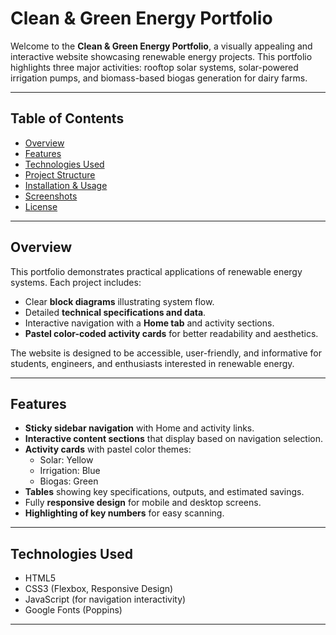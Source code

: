 # Clean & Green Energy Portfolio

Welcome to the **Clean & Green Energy Portfolio**, a visually appealing and interactive website showcasing renewable energy projects. This portfolio highlights three major activities: rooftop solar systems, solar-powered irrigation pumps, and biomass-based biogas generation for dairy farms.

---

## **Table of Contents**

- [Overview](#overview)  
- [Features](#features)  
- [Technologies Used](#technologies-used)  
- [Project Structure](#project-structure)  
- [Installation & Usage](#installation--usage)  
- [Screenshots](#screenshots)  
- [License](#license)

---

## **Overview**

This portfolio demonstrates practical applications of renewable energy systems. Each project includes:

- Clear **block diagrams** illustrating system flow.  
- Detailed **technical specifications and data**.  
- Interactive navigation with a **Home tab** and activity sections.  
- **Pastel color-coded activity cards** for better readability and aesthetics.

The website is designed to be accessible, user-friendly, and informative for students, engineers, and enthusiasts interested in renewable energy.

---

## **Features**

- **Sticky sidebar navigation** with Home and activity links.  
- **Interactive content sections** that display based on navigation selection.  
- **Activity cards** with pastel color themes:  
  - Solar: Yellow  
  - Irrigation: Blue  
  - Biogas: Green  
- **Tables** showing key specifications, outputs, and estimated savings.  
- Fully **responsive design** for mobile and desktop screens.  
- **Highlighting of key numbers** for easy scanning.

---

## **Technologies Used**

- HTML5  
- CSS3 (Flexbox, Responsive Design)  
- JavaScript (for navigation interactivity)  
- Google Fonts (Poppins)

---


